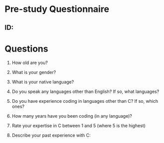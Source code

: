 # Pre-study Questionnaire                                             

## ID:  

# Questions 

1. How old are you? 

2. What is your gender? 

3. What is your native language? 

4. Do you speak any languages other than English? If so, what languages?  

5. Do you have experience coding in languages other than C? If so, which ones?  

6. How many years have you been coding (in any language)? 

7. Rate your expertise in C between 1 and 5 (where 5 is the highest)

8. Describe your past experience with C:



